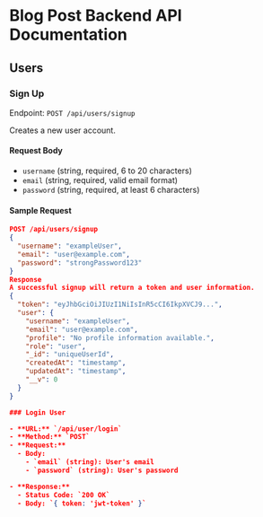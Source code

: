# Blog Post Backend API Documentation

## Users

### Sign Up

Endpoint: `POST /api/users/signup`

Creates a new user account.

#### Request Body

- `username` (string, required, 6 to 20 characters)
- `email` (string, required, valid email format)
- `password` (string, required, at least 6 characters)

#### Sample Request

```json
POST /api/users/signup
{
  "username": "exampleUser",
  "email": "user@example.com",
  "password": "strongPassword123"
}
Response
A successful signup will return a token and user information.
{
  "token": "eyJhbGciOiJIUzI1NiIsInR5cCI6IkpXVCJ9...",
  "user": {
    "username": "exampleUser",
    "email": "user@example.com",
    "profile": "No profile information available.",
    "role": "user",
    "_id": "uniqueUserId",
    "createdAt": "timestamp",
    "updatedAt": "timestamp",
    "__v": 0
  }
}

### Login User

- **URL:** `/api/user/login`
- **Method:** `POST`
- **Request:**
  - Body:
    - `email` (string): User's email
    - `password` (string): User's password

- **Response:**
  - Status Code: `200 OK`
  - Body: `{ token: 'jwt-token' }`

